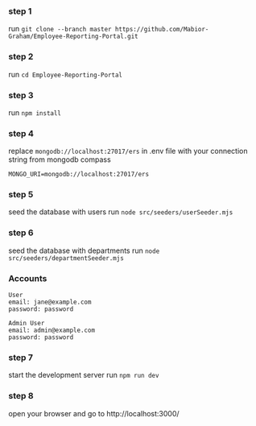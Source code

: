 ### step 1
run
```git clone --branch master https://github.com/Mabior-Graham/Employee-Reporting-Portal.git```

### step 2
run
```cd Employee-Reporting-Portal```

### step 3
run
```npm install```

### step 4
replace ```mongodb://localhost:27017/ers``` in .env file with your connection string from mongodb compass
```
MONGO_URI=mongodb://localhost:27017/ers

```

### step 5
seed the database with users
run
```node src/seeders/userSeeder.mjs```


### step 6
seed the database with departments
run 
```node src/seeders/departmentSeeder.mjs```

### Accounts

```
User
email: jane@example.com
password: password
```


```
Admin User
email: admin@example.com
password: password
```

### step 7
start the development server
run 
```npm run dev```

### step 8

open your browser and go to
http://localhost:3000/